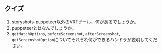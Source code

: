 ## クイズ

1. storyshots-puppeteer以外のVRTツール、何があるでしょうか。
2. puppeteerとはなんでしょうか。
3. `getMatchOptions`, `beforeScreenshot`, `afterScreenshot`, `getScreenshotOption`についてそれぞれ何ができるハンドラか説明してください。